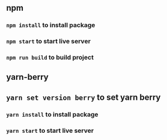 ## npm
### `npm install` to install package
### `npm start` to start live server
### `npm run build` to build project

## yarn-berry
## `yarn set version berry` to set yarn berry
### `yarn install` to install package
### `yarn start` to start live server
